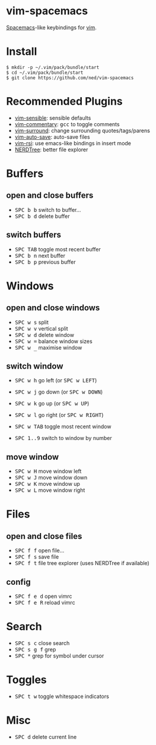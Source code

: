 # vim-spacemacs

[Spacemacs](http://spacemacs.org)-like keybindings for [vim](http://vim.org).

# Install

```
$ mkdir -p ~/.vim/pack/bundle/start
$ cd ~/.vim/pack/bundle/start
$ git clone https://github.com/ned/vim-spacemacs
```

# Recommended Plugins

- [vim-sensible](https://github.com/tpope/vim-sensible): sensible defaults
- [vim-commentary](https://github.com/tpope/vim-commentary): <kbd>gcc</kbd> to toggle comments
- [vim-surround](https://github.com/tpope/vim-surround): change surrounding quotes/tags/parens
- [vim-auto-save](https://github.com/vim-scripts/vim-auto-save): auto-save files
- [vim-rsi](https://github.com/tpope/vim-rsi): use emacs-like bindings in insert mode
- [NERDTree](https://github.com/scrooloose/nerdtree): better file explorer

# Buffers

## open and close buffers

- <kbd>SPC b b</kbd> switch to buffer…
- <kbd>SPC b d</kbd> delete buffer

## switch buffers
- <kbd>SPC TAB</kbd> toggle most recent buffer
- <kbd>SPC b n</kbd> next buffer
- <kbd>SPC b p</kbd> previous buffer


# Windows

## open and close windows

- <kbd>SPC w s</kbd> split
- <kbd>SPC w v</kbd> vertical split
- <kbd>SPC w d</kbd> delete window
- <kbd>SPC w =</kbd> balance window sizes
- <kbd>SPC w _</kbd> maximise window

## switch window

- <kbd>SPC w h</kbd> go left (or <kbd>SPC w LEFT</kbd>)
- <kbd>SPC w j</kbd> go down (or <kbd>SPC w DOWN</kbd>)
- <kbd>SPC w k</kbd> go up (or <kbd>SPC w UP</kbd>)
- <kbd>SPC w l</kbd> go right (or <kbd>SPC w RIGHT</kbd>)
- <kbd>SPC w TAB</kbd> toggle most recent window

- <kbd>SPC 1..9</kbd> switch to window by number

## move window

- <kbd>SPC w H</kbd> move window left
- <kbd>SPC w J</kbd> move window down
- <kbd>SPC w K</kbd> move window up
- <kbd>SPC w L</kbd> move window right


# Files

## open and close files

- <kbd>SPC f f</kbd> open file…
- <kbd>SPC f s</kbd> save file
- <kbd>SPC f t</kbd> file tree explorer (uses NERDTree if available)

## config

- <kbd>SPC f e d</kbd> open vimrc
- <kbd>SPC f e R</kbd> reload vimrc


# Search

- <kbd>SPC s c</kbd> close search
- <kbd>SPC s g f</kbd> grep
- <kbd>SPC *</kbd> grep for symbol under cursor


# Toggles

- <kbd>SPC t w</kbd> toggle whitespace indicators


# Misc

- <kbd>SPC d</kbd> delete current line
